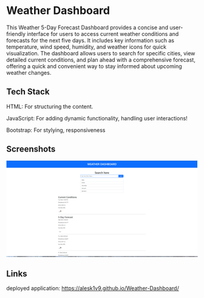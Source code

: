 
# Weather Dashboard


This Weather 5-Day Forecast Dashboard provides a concise and user-friendly interface for users to access current weather conditions and forecasts for the next five days. It includes key information such as temperature, wind speed, humidity, and weather icons for quick visualization. The dashboard allows users to search for specific cities, view detailed current conditions, and plan ahead with a comprehensive forecast, offering a quick and convenient way to stay informed about upcoming weather changes.


## Tech Stack

HTML: For structuring the content.

JavaScript: For adding dynamic functionality, handling user interactions!

Bootstrap: For stylying, responsiveness 
## Screenshots

![App Screenshot](/images/Screenshot.png)



## Links
deployed application: https://alesk1v9.github.io/Weather-Dashboard/


